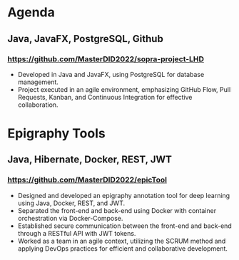 # Agenda  
## Java, JavaFX, PostgreSQL, Github 
### https://github.com/MasterDID2022/sopra-project-LHD
- Developed in Java and JavaFX, using PostgreSQL for database management.
- Project executed in an agile environment, emphasizing GitHub Flow, Pull Requests, Kanban, and Continuous Integration for effective collaboration.


# Epigraphy Tools  
## Java, Hibernate, Docker, REST, JWT
### https://github.com/MasterDID2022/epicTool
- Designed and developed an epigraphy annotation tool for deep learning using Java, Docker, REST, and JWT.
- Separated the front-end and back-end using Docker with container orchestration via Docker-Compose.
- Established secure communication between the front-end and back-end through a RESTful API with JWT tokens.
- Worked as a team in an agile context, utilizing the SCRUM method and applying DevOps practices for efficient and collaborative development.
